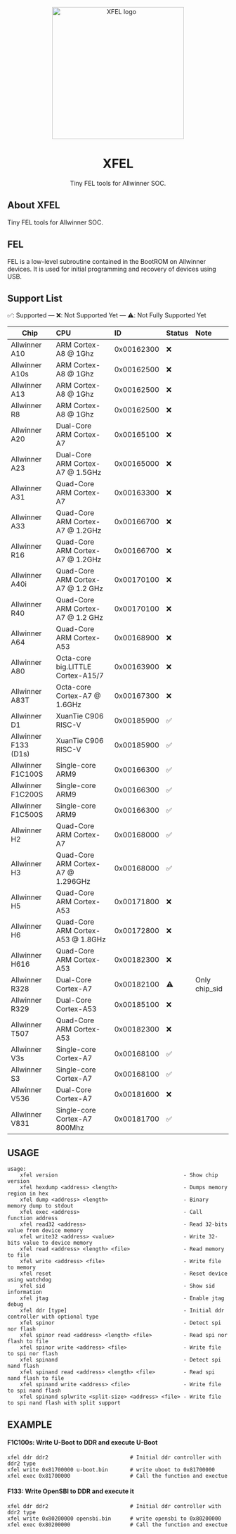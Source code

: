 <p align="center"><img width="300" src="https://avatars.githubusercontent.com/u/423027?s=200&v=4" alt="XFEL logo"></p>
<h1 align="center">XFEL</h1>
<p align="center">Tiny FEL tools for Allwinner SOC.</p>

## About XFEL

Tiny FEL tools for Allwinner SOC.

## FEL
FEL is a low-level subroutine contained in the BootROM on Allwinner devices. It is used for initial programming and recovery of devices using USB.

## Support List

✅: Supported — ❌: Not Supported Yet  — ⚠️: Not Fully Supported Yet

| Chip |  CPU  |  ID  |  Status  |  Note  |
| -------- | :----- | :----- | -------- | :------- |
| Allwinner A10 | ARM Cortex-A8 @ 1Ghz | 0x00162300 |   ❌   |      |
| Allwinner A10s | ARM Cortex-A8 @ 1Ghz | 0x00162500 |   ❌   |      |
| Allwinner A13 | ARM Cortex-A8 @ 1Ghz | 0x00162500 |   ❌   |      |
| Allwinner R8 | ARM Cortex-A8 @ 1Ghz | 0x00162500 | ❌ |  |
| Allwinner A20 | Dual-Core ARM Cortex-A7 | 0x00165100 | ❌ |  |
| Allwinner A23 | Dual-Core ARM Cortex-A7 @ 1.5GHz | 0x00165000 | ❌ |  |
| Allwinner A31 | Quad-Core ARM Cortex-A7 | 0x00163300 | ❌ |  |
| Allwinner A33 | Quad-Core ARM Cortex-A7 @ 1.2GHz | 0x00166700 | ❌ |  |
| Allwinner R16 | Quad-Core ARM Cortex-A7 @ 1.2GHz | 0x00166700 | ❌ |  |
| Allwinner A40i | Quad-Core ARM Cortex-A7 @ 1.2 GHz | 0x00170100 | ❌ |  |
| Allwinner R40 | Quad-Core ARM Cortex-A7 @ 1.2 GHz | 0x00170100 | ❌ |  |
| Allwinner A64 | Quad-Core ARM Cortex-A53 | 0x00168900 | ❌ |  |
| Allwinner A80 | Octa-core big.LITTLE Cortex-A15/7 | 0x00163900 | ❌ |  |
| Allwinner A83T | Octa-core Cortex-A7 @ 1.6GHz | 0x00167300 | ❌ |  |
| Allwinner D1 | XuanTie C906 RISC-V | 0x00185900 | ✅ |  |
| Allwinner F133 (D1s) | XuanTie C906 RISC-V | 0x00185900 | ✅ |  |
| Allwinner F1C100S | Single-core ARM9 | 0x00166300 | ✅ |  |
| Allwinner F1C200S | Single-core ARM9 | 0x00166300 | ✅ |  |
| Allwinner F1C500S | Single-core ARM9 | 0x00166300 | ✅ |  |
| Allwinner H2 | Quad-Core ARM Cortex-A7 | 0x00168000 | ✅ |  |
| Allwinner H3 | Quad-Core ARM Cortex-A7 @ 1.296GHz | 0x00168000 | ✅ |  |
| Allwinner H5 | Quad-Core ARM Cortex-A53 | 0x00171800 | ❌ |  |
| Allwinner H6 | Quad-Core ARM Cortex-A53 @ 1.8GHz | 0x00172800 | ❌ |  |
| Allwinner H616 | Quad-Core ARM Cortex-A53 | 0x00182300 | ❌ |  |
| Allwinner R328 | Dual-Core Cortex-A7 | 0x00182100 | ⚠️ | Only chip_sid |
| Allwinner R329 | Dual-Core Cortex-A53 | 0x00185100 | ❌ |  |
| Allwinner T507 | Quad-Core ARM Cortex-A53 | 0x00182300 | ❌ |  |
| Allwinner V3s | Single-core Cortex-A7 | 0x00168100 | ✅ |  |
| Allwinner S3 | Single-core Cortex-A7 | 0x00168100 | ✅ |  |
| Allwinner V536 | Dual-Core Cortex-A7 | 0x00181600 | ❌ |  |
| Allwinner V831 | Single-core Cortex-A7 800Mhz | 0x00181700 | ✅ |  |

## USAGE

```
usage:
    xfel version                                        - Show chip version
    xfel hexdump <address> <length>                     - Dumps memory region in hex
    xfel dump <address> <length>                        - Binary memory dump to stdout
    xfel exec <address>                                 - Call function address
    xfel read32 <address>                               - Read 32-bits value from device memory
    xfel write32 <address> <value>                      - Write 32-bits value to device memory
    xfel read <address> <length> <file>                 - Read memory to file
    xfel write <address> <file>                         - Write file to memory
    xfel reset                                          - Reset device using watchdog
    xfel sid                                            - Show sid information
    xfel jtag                                           - Enable jtag debug
    xfel ddr [type]                                     - Initial ddr controller with optional type
    xfel spinor                                         - Detect spi nor flash
    xfel spinor read <address> <length> <file>          - Read spi nor flash to file
    xfel spinor write <address> <file>                  - Write file to spi nor flash
    xfel spinand                                        - Detect spi nand flash
    xfel spinand read <address> <length> <file>         - Read spi nand flash to file
    xfel spinand write <address> <file>                 - Write file to spi nand flash
    xfel spinand splwrite <split-size> <address> <file> - Write file to spi nand flash with split support
```

## EXAMPLE

#### F1C100s: Write U-Boot to DDR and execute U-Boot

```
xfel ddr ddr2                          # Initial ddr controller with ddr2 type
xfel write 0x81700000 u-boot.bin       # write uboot to 0x81700000
xfel exec 0x81700000                   # Call the function and exectue
```

#### F133: Write OpenSBI to DDR and execute it


```
xfel ddr ddr2                          # Initial ddr controller with ddr2 type
xfel write 0x80200000 opensbi.bin      # write opensbi to 0x80200000
xfel exec 0x80200000                   # Call the function and exectue
```

